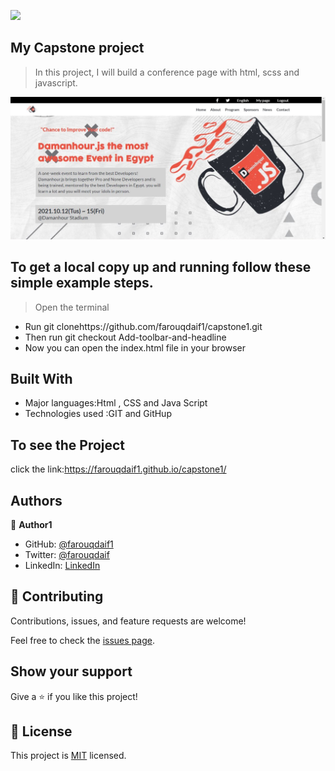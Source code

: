 ![](https://img.shields.io/badge/Microverse-blueviolet)

## My Capstone project

>  In this project, I will build a conference page with html, scss and javascript.

![screenshot](./app_screenshot.png)

## To get a local copy up and running follow these simple example steps.
> Open the terminal
- Run git clonehttps://github.com/farouqdaif1/capstone1.git
- Then run git checkout Add-toolbar-and-headline
- Now you can open the index.html file in your browser


## Built With


- Major languages:Html , CSS and Java Script
- Technologies used :GIT and GitHup 

## To see the Project
click the link:https://farouqdaif1.github.io/capstone1/

## Authors

👤 **Author1**

- GitHub: [@farouqdaif1](https://github.com/farouqdaif1)
- Twitter: [@farouqdaif](https://twitter.com/farouqdaif)
- LinkedIn: [LinkedIn](https://www.linkedin.com/in/farouqdaif/https://www.linkedin.com/in/farouqdaif/)


## 🤝 Contributing

Contributions, issues, and feature requests are welcome!

Feel free to check the [issues page](../../issues/).

## Show your support

Give a ⭐️ if you like this project!
## 📝 License

This project is [MIT](./MIT.md) licensed.







